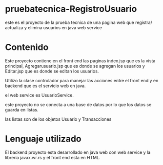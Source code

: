 # pruebatecnica-RegistroUsuario
este es el proyecto de la prueba tecnica de una pagina web que registra/ actualiza y elimina usuarios en java web service

# Contenido
Este proyecto contiene en el front end las paginas index.jsp que es la vista principal, Agregarusuario.jsp que es donde se agregan los usuarios y Editar.jsp que es donde se editan los usuarios.

Utilizo la clase controlador para manejar las acciones entre el front end y en backend que es el servicio web en java.

el web service es UsuarioService.

este proyecto no se conecta a una base de datos por lo que los datos se guarda en listas.

las listas son de los objetos Usuario y Transacciones

# Lenguaje utilizado
El backend proyecto esta desarrollado en java web con web service y la libreria javax.wr.rs y el front end esta en HTML.
